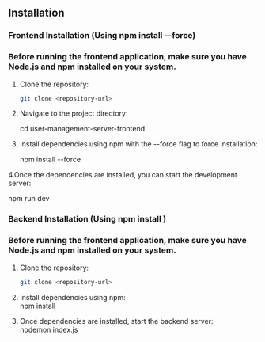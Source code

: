 ## Installation
### Frontend Installation (Using npm install --force)
### Before running the frontend application, make sure you have Node.js and npm installed on your system.

1. Clone the repository:

   ```bash
   git clone <repository-url>

2. Navigate to the project directory:

   cd user-management-server-frontend

3. Install dependencies using npm with the --force flag to force installation:

 
   npm install --force

4.Once the dependencies are installed, you can start the development server: 
   
   npm run dev 

### Backend Installation (Using npm install )
### Before running the frontend application, make sure you have Node.js and npm installed on your system.

1. Clone the repository:

   ```bash
   git clone <repository-url>
2. Install dependencies using npm:  
npm install

3. Once dependencies are installed, start the backend server:  
nodemon index.js

